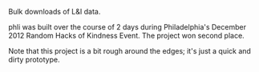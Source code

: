 Bulk downloads of L&I data.

phli was built over the course of 2 days during Philadelphia's December 2012 Random Hacks of Kindness Event. The project won second place.

Note that this project is a bit rough around the edges; it's just a quick and dirty prototype.
